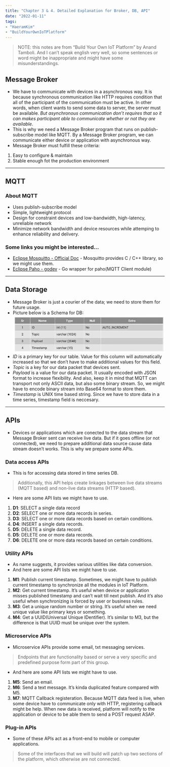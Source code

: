 ```yaml
---
title: "Chapter 3 & 4. Detailed Explanation for Broker, DB, API"
date: "2022-01-11"
tags:
- "HaeramKim"
- "BuildYourOwnIoTPlatform"
---
```

> NOTE: this notes are from “Build Your Own IoT Platform” by Anand Tamboli. And I can’t speak english very well, so some sentences or word might be inappropriate and might have some misunderstandings.  

## Message Broker
* We have to communicate with devices in a asynchronous way. It is because synchronous communication like HTTP requires condition that all of the participant of the communication must be active. In other words, when client wants to send some data to server, the server must be available. _But asynchronous communication don’t requires that so it can makes participant able to communicate whether or not they are available_.
* This is why we need a Message Broker program that runs on publish-subscribe model like MQTT. By a Message Broker program, we can communicate either device or application with asynchronous way.
* Message Broker must fulfill these criteria:
1. Easy to configure & maintain
2. Stable enough fot the production environment
- - - -
## MQTT
### About MQTT
* Uses publish-subscribe model
* Simple, lightweight protocol
* Design for constraint devices and low-bandwidth, high-latency, unreliable network
* Minimize network bandwidth and device resources while attemping to enhance reliability and delivery.
### Some links you might be interested…
* [Eclipse Mosquitto - Official Doc](https://mosquitto.org) - Mosquitto provides C / C++ library, so we might use them.
* [Eclipse Paho - godev](https://pkg.go.dev/github.com/eclipse/paho.mqtt.golang#section-readme) - Go wrapper for paho(MQTT Client module)
- - - -
## Data Storage
* Message Broker is just a courier of the data; we need to store them for future usage.
* Picture below is a Schema for DB:
![](Chapter%203%20%204/Screen%20Shot%202022-01-11%20at%2010.42.49%20AM.png)
* _ID_ is a primary key for our table. Value for this column will automatically increased so that we don’t have to make additional values for this field.
* _Topic_ is a key for our data packet that devices sent.
* _Payload_ is a value for our data packet. It usually encoded with JSON format to increase flexibility. And also, keep it in mind that MQTT can transport not only ASCII data, but also some binary stream. So, we might have to encode binary stream into Base64 format to store them.
* _Timestamp_ is UNIX time based string. Since we have to store data in a time series, timestamp field is neccesary.
- - - -
## APIs
* Devices or applications which are conected to the data stream that  Message Broker sent can receive live data. But if it goes offline (or not connected), we need to prepare additional data source cause data stream doesn’t works. This is why we prepare some APIs.
### Data access APIs
* This is for accessing data stored in time series DB.
> Additionally, this API helps create linkages between live data streams (MQTT based) and non-live data streams (HTTP based).  
* Here are some API lists we might have to use.
1. **D1**: SELECT a single data record
2. **D2**: SELECT one or more data records in series.
3. **D3**: SELECT one or more data records based on certain conditions.
4. **D4**: INSERT a single data records.
5. **D5**: DELETE a single data record.
6. **D5**: DELETE one or more data records.
7. **D6**: DELETE one or more data records based on certain conditions.
### Utility APIs
* As name suggests, it provides various utilities like data conversion.
* And here are some API lists we might have to use.
1. **M1**: Publish current timestamp. Sometimes, we might have to publish current timestamp to synchronize all the modules in IoT Platform.
2. **M2**: Get current timestamp. It’s useful when device or application misses published timestamp and can’t wait till next publish. And it’s also useful when synchronizing is forced by user or business rules.
3. **M3**: Get a unique random number or string. It’s useful when we need unique value like primary keys or something.
4. **M4**: Get a UUID(Universal Unique IDentifier). It’s similar to M3, but the difference is that UUID must be unique over the system.
### Microservice APIs
* Microservice APIs provide some email, txt messaging services.
> Endpoints that are functionality based or serve a very specific and predefined purpose form part of this group.   
* And here are some API lists we might have to use.
1. **M5**: Send an email.
2. **M6**: Send a text message. It’s kinda duplicated feature compared with M5.
3. **M7**: MQTT Callback registeration. Because MQTT data feed is live, when some device have to communicate only with HTTP, registering callback might be help. When new data is received, platform will notify to the application or device to be able them to send a POST request ASAP.
### Plug-in APIs
* Some of these APIs act as a front-end to mobile or computer applications.
> Some of the interfaces that we will build will patch up two sections of the platform, which otherwise are not connected.  
